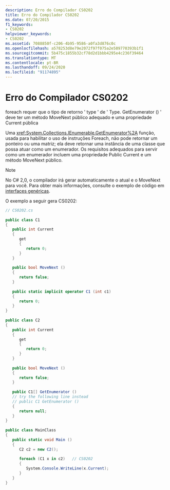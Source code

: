 ```yaml
---
description: Erro do Compilador CS0202
title: Erro do Compilador CS0202
ms.date: 07/20/2015
f1_keywords:
- CS0202
helpviewer_keywords:
- CS0202
ms.assetid: 7088850f-c206-4b95-9586-a0fa3d876c0c
ms.openlocfilehash: a578253d8e79e2072f97f075a2e589770393b1f1
ms.sourcegitcommit: 5b475c1855b32cf78d2d1bbb4295e4c236f39464
ms.translationtype: MT
ms.contentlocale: pt-BR
ms.lasthandoff: 09/24/2020
ms.locfileid: "91174895"
---
```

# <a name="compiler-error-cs0202"></a>Erro do Compilador CS0202

foreach requer que o tipo de retorno ' type ' de ' Type. GetEnumerator () ' deve ter um método MoveNext público adequado e uma propriedade Current pública  
  
 Uma <xref:System.Collections.IEnumerable.GetEnumerator%2A> função, usada para habilitar o uso de instruções Foreach, não pode retornar um ponteiro ou uma matriz; ela deve retornar uma instância de uma classe que possa atuar como um enumerador. Os requisitos adequados para servir como um enumerador incluem uma propriedade Public Current e um método MoveNext público.  
  
> [!NOTE]
> No C# 2,0, o compilador irá gerar automaticamente o atual e o MoveNext para você. Para obter mais informações, consulte o exemplo de código em [interfaces genéricas](../programming-guide/generics/generic-interfaces.md).  
  
 O exemplo a seguir gera CS0202:  
  
```csharp  
// CS0202.cs  
  
public class C1  
{  
   public int Current  
   {  
      get  
      {  
         return 0;  
      }  
   }  
  
   public bool MoveNext ()  
   {  
      return false;  
   }  
  
   public static implicit operator C1 (int c1)  
   {  
      return 0;  
   }  
}  
  
public class C2  
{  
   public int Current  
   {  
      get  
      {  
         return 0;  
      }  
   }  
  
   public bool MoveNext ()  
   {  
      return false;  
   }  
  
   public C1[] GetEnumerator ()  
   // try the following line instead  
   // public C1 GetEnumerator ()  
   {  
      return null;  
   }  
}  
  
public class MainClass  
{  
   public static void Main ()  
   {  
      C2 c2 = new C2();  
  
      foreach (C1 x in c2)   // CS0202  
      {  
         System.Console.WriteLine(x.Current);  
      }  
   }  
}  
```
